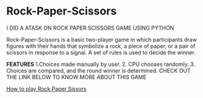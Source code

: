 # Rock-Paper-Scissors
I DID A ATASK ON ROCK PAPER SCISSORS GAME USING PYTHON

Rock-Paper-Scissors is a basic two-player game
in which participants draw figures with their hands that symbolize a rock,
a piece of paper, or a pair of scissors in response to a signal.
A set of rules is used to decide the winner.

**FEATURES**
1.Choices made manually by user.
2. CPU chooses randomly.
3. Choices are compared, and the round winner is determined.
CHECK OUT THE LINK BELOW TO KNOW MORE ABOUT THIS GAME

[How to play Rock Paper Sissors](https://www.youtube.com/watch?v=ND4fd6yScBM)
